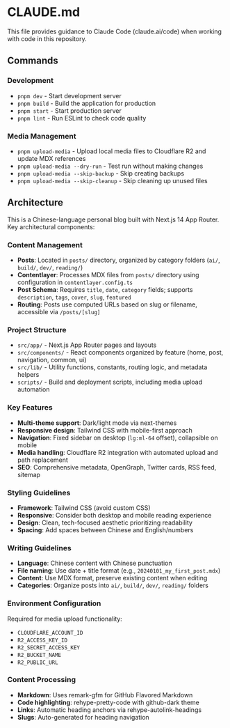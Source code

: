 # CLAUDE.md

This file provides guidance to Claude Code (claude.ai/code) when working with code in this repository.

## Commands

### Development

- `pnpm dev` - Start development server
- `pnpm build` - Build the application for production
- `pnpm start` - Start production server
- `pnpm lint` - Run ESLint to check code quality

### Media Management

- `pnpm upload-media` - Upload local media files to Cloudflare R2 and update MDX references
- `pnpm upload-media --dry-run` - Test run without making changes
- `pnpm upload-media --skip-backup` - Skip creating backups
- `pnpm upload-media --skip-cleanup` - Skip cleaning up unused files

## Architecture

This is a Chinese-language personal blog built with Next.js 14 App Router. Key architectural components:

### Content Management

- **Posts**: Located in `posts/` directory, organized by category folders (`ai/`, `build/`, `dev/`, `reading/`)
- **Contentlayer**: Processes MDX files from `posts/` directory using configuration in `contentlayer.config.ts`
- **Post Schema**: Requires `title`, `date`, `category` fields; supports `description`, `tags`, `cover`, `slug`, `featured`
- **Routing**: Posts use computed URLs based on slug or filename, accessible via `/posts/[slug]`

### Project Structure

- `src/app/` - Next.js App Router pages and layouts
- `src/components/` - React components organized by feature (home, post, navigation, common, ui)
- `src/lib/` - Utility functions, constants, routing logic, and metadata helpers
- `scripts/` - Build and deployment scripts, including media upload automation

### Key Features

- **Multi-theme support**: Dark/light mode via next-themes
- **Responsive design**: Tailwind CSS with mobile-first approach
- **Navigation**: Fixed sidebar on desktop (`lg:ml-64` offset), collapsible on mobile
- **Media handling**: Cloudflare R2 integration with automated upload and path replacement
- **SEO**: Comprehensive metadata, OpenGraph, Twitter cards, RSS feed, sitemap

### Styling Guidelines

- **Framework**: Tailwind CSS (avoid custom CSS)
- **Responsive**: Consider both desktop and mobile reading experience
- **Design**: Clean, tech-focused aesthetic prioritizing readability
- **Spacing**: Add spaces between Chinese and English/numbers

### Writing Guidelines

- **Language**: Chinese content with Chinese punctuation
- **File naming**: Use date + title format (e.g., `20240101_my_first_post.mdx`)
- **Content**: Use MDX format, preserve existing content when editing
- **Categories**: Organize posts into `ai/`, `build/`, `dev/`, `reading/` folders

### Environment Configuration

Required for media upload functionality:

- `CLOUDFLARE_ACCOUNT_ID`
- `R2_ACCESS_KEY_ID`
- `R2_SECRET_ACCESS_KEY`
- `R2_BUCKET_NAME`
- `R2_PUBLIC_URL`

### Content Processing

- **Markdown**: Uses remark-gfm for GitHub Flavored Markdown
- **Code highlighting**: rehype-pretty-code with github-dark theme
- **Links**: Automatic heading anchors via rehype-autolink-headings
- **Slugs**: Auto-generated for heading navigation
